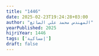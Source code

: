 ```yaml
---
title: "1446"
date: 2025-02-23T19:24:28+03:00
author: "المهندس محمد علي الصائغ"
yearPublished: 2025
hijriYear: 1446
tags: ['إمساكية']
draft: false
---
```

